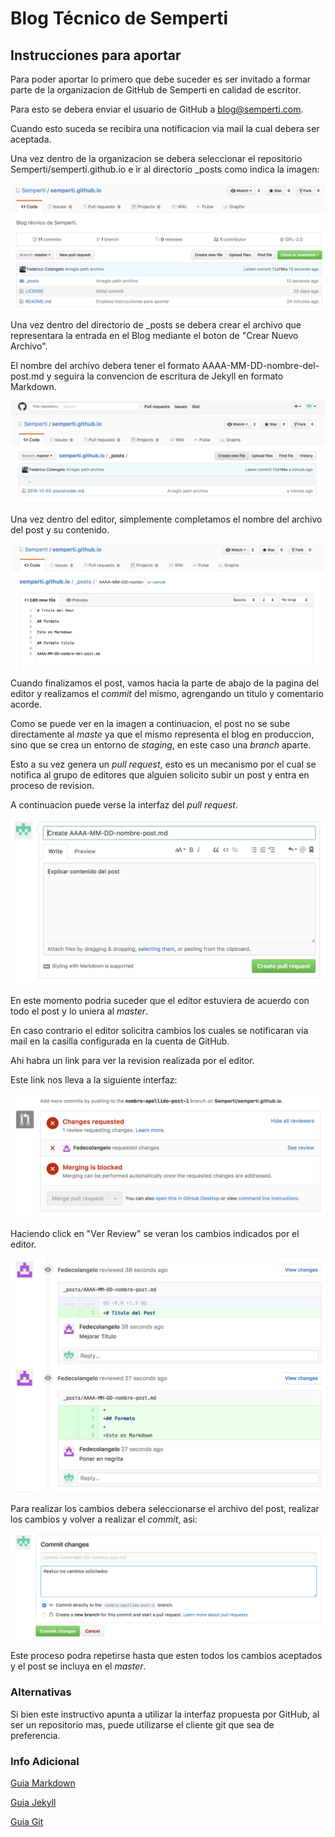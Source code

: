 # Blog Técnico de Semperti

## Instrucciones para aportar

Para poder aportar lo primero que debe suceder es ser invitado a formar parte de la organizacion de GitHub de Semperti en calidad de escritor.

Para esto se debera enviar el usuario de GitHub a blog@semperti.com.

Cuando esto suceda se recibira una notificacion via mail la cual debera ser aceptada.

Una vez dentro de la organizacion se debera seleccionar el repositorio Semperti/semperti.github.io e ir al directorio \_posts como indica la imagen:

![Main Page Repo Blog](.images/main.png)

Una vez dentro del directorio de \_posts se debera crear el archivo que representara la entrada en el Blog mediante el boton de "Crear Nuevo Archivo".

El nombre del archivo debera tener el formato AAAA-MM-DD-nombre-del-post.md y seguira la convencion de escritura de Jekyll en formato Markdown.

![Crear Entrada Blog](.images/crear_archivo.png)

Una vez dentro del editor, simplemente completamos el nombre del archivo del post y su contenido.

![Creando Entrada Blog](.images/creando_archivo.png)

Cuando finalizamos el post, vamos hacia la parte de abajo de la pagina del editor y realizamos el *commit* del mismo, agrengando un titulo y comentario acorde.

Como se puede ver en la imagen a continuacion, el post no se sube directamente al *maste* ya que el mismo representa el blog en produccion, sino que se crea un entorno de *staging*, en este caso una *branch* aparte.

Esto a su vez genera un *pull request*, esto es un mecanismo por el cual se notifica al grupo de editores que alguien solicito subir un post y entra en proceso de revision.

A continuacion puede verse la interfaz del *pull request*.

![Pull Request](.images/creando_pull_request.png)

En este momento podria suceder que el editor estuviera de acuerdo con todo el post y lo uniera al *master*.

En caso contrario el editor solicitra cambios los cuales se notificaran via mail en la casilla configurada en la cuenta de GitHub.

Ahi habra un link para ver la revision realizada por el editor. 

Este link nos lleva a la siguiente interfaz:

![Code Review](.images/ver_review.png)

Haciendo click en "Ver Review" se veran los cambios indicados por el editor.

![Viendo Review](.images/viendo_review.png)

Para realizar los cambios debera seleccionarse el archivo del post, realizar los cambios y volver a realizar el *commit*, asi:

![Cambios](.images/haciendo_cambios.png)

Este proceso podra repetirse hasta que esten todos los cambios aceptados y el post se incluya en el *master*.

### Alternativas

Si bien este instructivo apunta a utilizar la interfaz propuesta por GitHub, al ser un repositorio mas, puede utilizarse el cliente git que sea de preferencia.

### Info Adicional

[Guia Markdown](https://guides.github.com/features/mastering-markdown/)

[Guia Jekyll](https://jekyllrb.com/docs/posts/)

[Guia Git](https://git-scm.com/book/en/v2/Getting-Started-Git-Basics)

